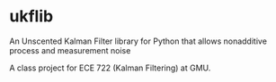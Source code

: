 # ukflib
An Unscented Kalman Filter library for Python that allows nonadditive process and measurement noise

A class project for ECE 722 (Kalman Filtering) at GMU. 
